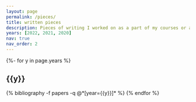 ```yaml
---
layout: page
permalink: /pieces/
title: written pieces
description: Pieces of writing I worked on as a part of my courses or as an extension of my courses in form of a Star Variant.
years: [2022, 2021, 2020]
nav: true
nav_order: 2
---
```

<!-- _pages/pieces.md -->
<div class="publications">

{%- for y in page.years %}
  <h2 class="year">{{y}}</h2>
  {% bibliography -f papers -q @*[year={{y}}]* %}
{% endfor %}

</div>
